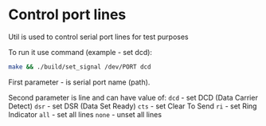# Control port lines

Util is used to control serial port lines for test purposes

To run it use command (example - set dcd):
```bash
make && ./build/set_signal /dev/PORT dcd
```
First parameter - is serial port name (path).

Second parameter is line and can have value of:
`dcd` - set DCD (Data Carrier Detect)
`dsr` - set DSR (Data Set Ready)
`cts` - set Clear To Send
`ri` - set Ring Indicator
`all` - set all lines
`none` - unset all lines